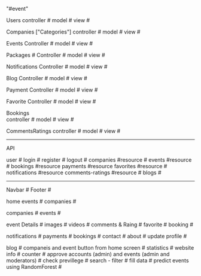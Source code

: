 "#event" 

Users
    controller #
    model  #
    view  #

Companies ["Categories"]
    controller #
    model #
    view #

Events
    Controller #
    model #
    view #

Packages #
    Controller #
    model #
    view #

Notifications
    Controller #
    model #
    view #

Blog
    Controller #
    model #
    view #

Payment
    Controller #
    model #
    view #

Favorite
    Controller #
    model #
    view #

Bookings  
    controller #
    model #
    view #


CommentsRatings 
    controller #
    model #
    view #

--------------------------------------

API

user #
login #
register #
logout #
companies #resource #
events #resource #
bookings #resource
payments #resource
favorites #resource #
notifications #resource
comments-ratings #resource #
blogs #

--------------------------------------
Navbar #
Footer #

home 
    events #
    companies #

companies #
events #

event 
    Details #
    images #
    videos #
    comments  & Raing #
    favorite #
    booking #

notifications #
payments #
bookings #
contact #
about #
update profile #

blog #
companeis and event button from home screen #
statistics  #
website info #
counter #
approve accounts (admin)  and events (admin and moderators) #
check previllege #
search - filter #
fill data #
predict events using RandomForest #

